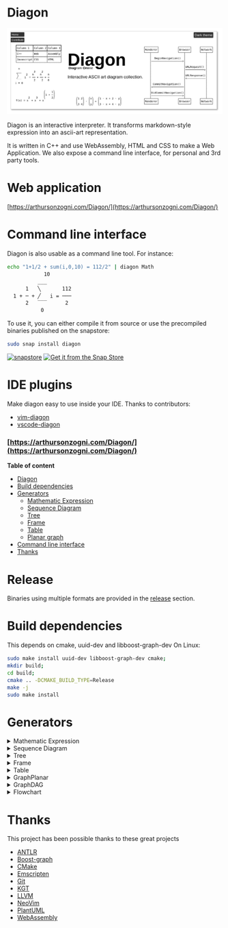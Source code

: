 # Diagon

[![logo](./tools/logo.png)](https://arthursonzogni.com/Diagon/)

Diagon is an interactive interpreter. It transforms markdown-style expression
into an ascii-art representation.

It is written in C++ and use WebAssembly, HTML and CSS to make a Web
Application.
We also expose a command line interface, for personal and 3rd party tools.

# Web application

[https://arthursonzogni.com/Diagon/](https://arthursonzogni.com/Diagon/)

# Command line interface

Diagon is also usable as a command line tool.
For instance:
```bash
echo "1+1/2 + sum(i,0,10) = 112/2" | diagon Math
            10         
          ___        
      1   ╲       112
  1 + ─ + ╱   i = ───
      2   ‾‾‾      2 
           0         
```
To use it, you can either compile it from source or use the precompiled binaries published on the snapstore:
~~~bash
sudo snap install diagon
~~~
[![snapstore](https://snapcraft.io/diagon/badge.svg)](https://snapcraft.io/diagon)
[![Get it from the Snap Store](https://snapcraft.io/static/images/badges/en/snap-store-white.svg)](https://snapcraft.io/diagon) 

# IDE plugins

Make diagon easy to use inside your IDE. Thanks to contributors:
- [vim-diagon](https://github.com/willchao612/vim-diagon)
- [vscode-diagon](https://github.com/ElmouradiAmine/vscode-diagon)

### [https://arthursonzogni.com/Diagon/](https://arthursonzogni.com/Diagon/)

**Table of content**
 * [Diagon](#diagon)
 * [Build dependencies](#build-dependencies)
 * [Generators](#generators)
    * [Mathematic Expression](#mathematic-expression)
    * [Sequence Diagram](#sequence-diagram)
    * [Tree](#tree)
    * [Frame](#frame)
    * [Table](#table)
    * [Planar graph](#planar-graph)
 * [Command line interface](#command-line-interface)
 * [Thanks](#thanks)

# Release

Binaries using multiple formats are provided in the [release](https://github.com/ArthurSonzogni/Diagon/releases) section.

# Build dependencies

This depends on cmake, uuid-dev and libboost-graph-dev
On Linux:
```sh
sudo make install uuid-dev libboost-graph-dev cmake;
mkdir build;
cd build;
cmake .. -DCMAKE_BUILD_TYPE=Release
make -j
sudo make install 
```

# Generators

<details>
   <summary>Mathematic Expression</summary>

input:
~~~
f(x) = 1 + x / (1 + x)
~~~

output (Unicode):
~~~
             x  
f(x) = 1 + ─────
           1 + x
~~~

input:
~~~
sqrt(1+sqrt(1+x/2))
~~~

output (Unicode)
~~~
     _____________
    ╱        _____
   ╱        ╱    x
  ╱  1 +   ╱ 1 + ─
╲╱       ╲╱      2
~~~

input:
~~~
f(x) = 1 + x^2 + x^3 + x^(1+1/2)
~~~

output (Unicode):
~~~
                      ⎛    1⎞
                      ⎜1 + ─⎟
            2    3    ⎝    2⎠
f(x) = 1 + x  + x  + x       
~~~

input:
~~~
sum(i^2,i=0,n) = n^3/2+n^2/2+n/6
~~~

output (Unicode):
~~~
  n                   
 ___        3    2    
 ╲     2   n    n    n
 ╱    i  = ── + ── + ─
 ‾‾‾        2    2   6
i = 0                 
~~~

input:
~~~
int(x^2/2 * dx ,0,1) = 1/6
~~~

output (Unicode):
~~~
1            
⌠  2         
⎮ x         1
⎮ ── ⋅ dx = ─
⌡  2        6
0            
~~~

input:
~~~
[a;b] + [c;d] = [a+c; b+d]
~~~

output (Unicode):
~~~
⎛a⎞   ⎛c⎞   ⎛a + c⎞
⎜ ⎟ + ⎜ ⎟ = ⎜     ⎟
⎝b⎠   ⎝d⎠   ⎝b + d⎠
~~~

input:
~~~
[1,2;3,4] * [x;y] = [1*x+2*y; 3*x+4*y]
~~~

~~~
⎛1 2⎞   ⎛x⎞   ⎛1 ⋅ x + 2 ⋅ y⎞
⎜   ⎟ ⋅ ⎜ ⎟ = ⎜             ⎟
⎝3 4⎠   ⎝y⎠   ⎝3 ⋅ x + 4 ⋅ y⎠
~~~

</details>

<details>
   <summary> Sequence Diagram </summary>

## Sequence Diagram

input
~~~
Alice -> Bob: Hello Bob!
Alice <- Bob: Hello Alice!
~~~

Output (Unicode)
~~~
┌─────┐       ┌───┐
│Alice│       │Bob│
└──┬──┘       └─┬─┘
   │            │  
   │ Hello Bob! │  
   │───────────>│  
   │            │  
   │Hello Alice!│  
   │<───────────│  
┌──┴──┐       ┌─┴─┐
│Alice│       │Bob│
└─────┘       └───┘
~~~

Input
~~~
Renderer -> Browser: BeginNavigation()
Browser -> Network: URLRequest()
Browser <- Network: URLResponse()
Renderer <- Browser: CommitNavigation()
Renderer -> Browser: DidCommitNavigation()
~~~

Output (Unicode)
~~~
 ┌────────┐            ┌───────┐     ┌───────┐
 │Renderer│            │Browser│     │Network│
 └───┬────┘            └───┬───┘     └───┬───┘
     │                     │             │    
     │  BeginNavigation()  │             │    
     │────────────────────>│             │    
     │                     │             │    
     │                     │URLRequest() │    
     │                     │────────────>│    
     │                     │             │    
     │                     │URLResponse()│    
     │                     │<────────────│    
     │                     │             │    
     │ CommitNavigation()  │             │    
     │<────────────────────│             │    
     │                     │             │    
     │DidCommitNavigation()│             │    
     │────────────────────>│             │    
 ┌───┴────┐            ┌───┴───┐     ┌───┴───┐
 │Renderer│            │Browser│     │Network│
 └────────┘            └───────┘     └───────┘
~~~


Input
~~~
1) Renderer -> Browser: Message 1
2) Renderer <- Browser: Message 2

Renderer: 1<2
Browser: 2<1
~~~

Output (Unicode)
~~~
 ┌────────┐┌───────┐
 │Renderer││Browser│
 └───┬────┘└───┬───┘
     │         │    
     │──┐      │    
     │Message 2│    
     │<────────│    
     │  │      │    
     │Message 1│    
     │  └─────>│    
 ┌───┴────┐┌───┴───┐
 │Renderer││Browser│
 └────────┘└───────┘
~~~
   
</details>
   
<details>
   <summary>Tree</summary>

Input
~~~
Linux
  Android
  Debian
    Ubuntu
      Lubuntu
      Kubuntu
      Xubuntu
      Xubuntu
    Mint
  Centos
  Fedora
~~~

Output (Style Unicode 1)
~~~
Linux
 ├─Android
 ├─Debian
 │  ├─Ubuntu
 │  │  ├─Lubuntu
 │  │  ├─Kubuntu
 │  │  ├─Xubuntu
 │  │  └─Xubuntu
 │  └─Mint
 ├─Centos
 └─Fedora
~~~

Output (Style ASCII 2)
~~~
Linux
 +--Android
 +--Debian
 |   +--Ubuntu
 |   |   +--Lubuntu
 |   |   +--Kubuntu
 |   |   +--Xubuntu
 |   |   `--Xubuntu
 |   `--Mint
 +--Centos
 `--Fedora
~~~

Output (Style Unicode right top)
~~~
───Linux─┬─Android
         ├─Debian─┬─Ubuntu─┬─Lubuntu
         │        │        ├─Kubuntu
         │        │        ├─Xubuntu
         │        │        └─Xubuntu
         │        └─Mint
         ├─Centos
         └─Fedora
~~~

Output (Style Unicode right center)
~~~
         ┌─Android
         │                 ┌─Lubuntu
         │                 ├─Kubuntu
         ├─Debian─┬─Ubuntu─┼─Xubuntu
───Linux─┤        │        └─Xubuntu
         │        └─Mint
         ├─Centos
         └─Fedora
~~~

</details>
<details>
   <summary>Frame</summary>

Input
~~~
#include <iostream>
using namespace std;

int main() 
{
    cout << "Hello, World!";
    return 0;
}
~~~

Output
~~~
┌─┬────────────────────────────┐
│1│#include <iostream>         │
│2│using namespace std;        │
│3│                            │
│4│int main()                  │
│5│{                           │
│6│    cout << "Hello, World!";│
│7│    return 0;               │
│8│}                           │
└─┴────────────────────────────┘
~~~

</details>
<details>
   <summary>Table</summary>

Input
~~~
Column 1,Column 2,Column 3
C++,Web,Assembly
Javascript,CSS,HTML
~~~

Output (Style Unicode)
~~~
┌──────────┬────────┬────────┐
│Column 1  │Column 2│Column 3│
├──────────┼────────┼────────┤
│C++       │Web     │Assembly│
├──────────┼────────┼────────┤
│Javascript│CSS     │HTML    │
└──────────┴────────┴────────┘
~~~

</details>

<details>
   <summary>GraphPlanar</summary>

Input
~~~
if -> "then A" -> end
if -> "then B" -> end
end -> loop -> if
~~~

Output (Unicode)
~~~
┌──────────┐     
│    if    │     
└△─┬──────┬┘     
 │ │     ┌▽─────┐
 │ │     │then A│
 │ │     └┬─────┘
 │┌▽─────┐│      
 ││then B││      
 │└┬─────┘│      
 │┌▽──────▽─┐    
 ││   end   │    
 │└┬────────┘    
┌┴─▽─┐           
│loop│           
└────┘           
~~~
   
</details>
   
<details>
   <summary>GraphDAG</summary>

Input:
```
socks -> shoes    
underwear -> shoes
underwear -> pants
pants -> shoes    
pants -> belt     
belt -> jacket    
shirt -> belt     
shirt -> tie      
tie -> jacket     
```

Output:
```
┌─────┐┌─────────┐┌─────┐     
│socks││underwear││shirt│     
└┬────┘└┬─┬──────┘└┬─┬──┘     
 │      │┌▽─────┐  │┌▽───────┐
 │      ││pants │  ││tie     │
 │      │└┬──┬──┘  │└┬───────┘
┌▽──────▽─▽┐┌▽─────▽┐│        
│shoes     ││belt   ││        
└──────────┘└┬──────┘│        
┌────────────▽───────▽┐       
│jacket               │       
└─────────────────────┘       
```
     
Input:
```
chrome -> content  
chrome -> blink    
chrome -> base     
                   
content -> blink   
content -> net     
content -> base    
                   
blink -> v8        
blink -> CC        
blink -> WTF       
blink -> skia      
blink -> base      
blink -> net       
                   
weblayer -> content
weblayer -> chrome 
weblayer -> base   
                   
net -> base        
WTF -> base        
```

Output
```
┌────────┐                     
│weblayer│                     
└┬─┬─┬───┘                     
 │ │┌▽────────────────────────┐
 │ ││chrome                   │
 │ │└┬─────┬─────────────────┬┘
 │┌▽─▽────┐│                 │ 
 ││content││                 │ 
 │└┬─┬─┬──┘│                 │ 
 │ │ │┌▽───▽──────────────┐  │ 
 │ │ ││blink              │  │ 
 │ │ │└┬──┬───┬─┬───┬───┬─┘  │ 
 │ │┌▽─▽┐┌▽──┐│┌▽─┐┌▽─┐┌▽───┐│ 
 │ ││net││WTF│││v8││CC││skia││ 
 │ │└┬──┘└┬──┘│└──┘└──┘└────┘│ 
┌▽─▽─▽────▽───▽──────────────▽┐
│base                         │
└─────────────────────────────┘
```

Input:
```
random -> pool_urbg              
random -> nonsecure_base         
random -> seed_sequence          
random -> distribution           
                                 
nonsecure_base -> pool_urbg      
nonsecure_base -> salted_seed_seq
                                 
seed_sequence -> pool_urbg       
seed_sequence -> salted_seed_seq 
seed_sequence -> seed_material   
                                 
distribution -> strings          
                                 
pool_urbg -> seed_material       
                                 
salted_seed_seq -> seed_material 
                                 
seed_material -> strings         
```

Output:
```
┌───────────────────────────────┐             
│random                         │             
└┬─────────────┬─────────────┬─┬┘             
┌▽───────────┐┌▽────────────┐│┌▽─────────────┐
│distribution││seed_sequence│││nonsecure_base│
└┬───────────┘└┬───┬───────┬┘│└┬┬────────────┘
 │             │  ┌│───────│─│─│┘             
 │ ┌───────────┘  ││       │ │┌┘              
 │ │┌─────────────▽▽┐┌─────▽─▽▽┐              
 │ ││salted_seed_seq││pool_urbg│              
 │ │└┬──────────────┘└┬────────┘              
 │┌▽─▽────────────────▽┐                      
 ││seed_material       │                      
 │└┬───────────────────┘                      
┌▽─▽────┐                                     
│strings│                                     
└───────┘                                     
```
   
</details>

<details>
   <summary>Flowchart</summary>

Input:
```
if ("DO YOU UNDERSTAND FLOW CHARTS?")                
  "GOOD!";                                           
else if ("OKAY, YOU SEE THE LINE LABELED 'YES'?") {  
  if ("... AND YOU CAN SEE THE ONES LABELED 'NO'?") {
    "GOOD";                                          
  } else {                                           
    if ("BUT YOU JUST FOLLOWED THEM TWICE?")         
      noop;                                          
    else                                             
      noop;                                          
    "(THAT WASN'T A QUESTION)";                      
    "SCREW IT"                                       
  }                                                  
} else {                                             
  if ("BUT YOU SEE THE ONES LABELED 'NO'?") {        
    return "WAIT, WHAT?";                            
  } else {                                           
    "LISTEN.";                                       
    return "I HATE YOU";                             
  }                                                  
}                                                    
                                                     
"LET'S GO DRING";                                    
"HEY, I SHOULD TRY INSTALLING FREEBSD!"              
```

Output:
```
   _________________                                                              
  ╱                 ╲                                                     ┌─────┐ 
 ╱ DO YOU UNDERSTAND ╲____________________________________________________│GOOD!│ 
 ╲ FLOW CHARTS?      ╱yes                                                 └──┬──┘ 
  ╲_________________╱                                                        │    
           │no                                                               │    
  _________▽_________                    ______________________              │    
 ╱                   ╲                  ╱                      ╲    ┌────┐   │    
╱ OKAY, YOU SEE THE   ╲________________╱ ... AND YOU CAN SEE    ╲___│GOOD│   │    
╲ LINE LABELED 'YES'? ╱yes             ╲ THE ONES LABELED 'NO'? ╱yes└──┬─┘   │    
 ╲___________________╱                  ╲______________________╱       │     │    
           │no                                     │no                 │     │    
   ________▽_________                     _________▽__________         │     │    
  ╱                  ╲    ┌───────────┐  ╱                    ╲        │     │    
 ╱ BUT YOU SEE THE    ╲___│WAIT, WHAT?│ ╱ BUT YOU JUST         ╲___    │     │    
 ╲ ONES LABELED 'NO'? ╱yes└───────────┘ ╲ FOLLOWED THEM TWICE? ╱yes│   │     │    
  ╲__________________╱                   ╲____________________╱    │   │     │    
           │no                                     │no             │   │     │    
       ┌───▽───┐                                   │               │   │     │    
       │LISTEN.│                                   └───────┬───────┘   │     │    
       └───┬───┘                                    ┌──────▽─────┐     │     │    
     ┌─────▽────┐                                   │(THAT WASN'T│     │     │    
     │I HATE YOU│                                   │A QUESTION) │     │     │    
     └──────────┘                                   └──────┬─────┘     │     │    
                                                      ┌────▽───┐       │     │    
                                                      │SCREW IT│       │     │    
                                                      └────┬───┘       │     │    
                                                           └─────┬─────┘     │    
                                                                 │           │    
                                                                 └─────┬─────┘    
                                                               ┌───────▽──────┐   
                                                               │LET'S GO DRING│   
                                                               └───────┬──────┘   
                                                             ┌─────────▽─────────┐
                                                             │HEY, I SHOULD TRY  │
                                                             │INSTALLING FREEBSD!│
                                                             └───────────────────┘
```


   
</details>

# Thanks

This project has been possible thanks to these great projects
 * [ANTLR](http://www.antlr.org/)
 * [Boost-graph](https://www.boost.org/doc/libs/1_66_0/libs/graph/doc/)
 * [CMake](https://cmake.org/)
 * [Emscripten](https://github.com/kripken/emscripten)
 * [Git](https://git-scm.com/)
 * [KGT](https://github.com/katef/kgt)
 * [LLVM](https://llvm.org/)
 * [NeoVim](https://neovim.io/)
 * [PlantUML](http://plantuml.com/)
 * [WebAssembly](https://webassembly.org/)
